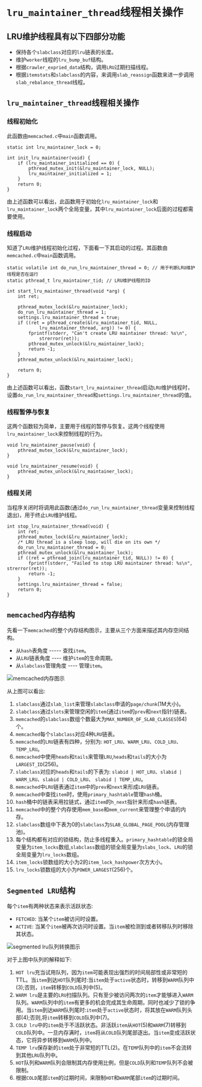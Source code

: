 `lru_maintainer_thread`线程相关操作
======================================
## **LRU维护线程具有以下四部分功能**

* 保持各个`slabclass`对应的`lru`链表的长度。
* 维护`worker`线程的`lru_bump_buf`结构。
* 根据`crawler_expried_data`结构，调用`LRU`过期扫描线程。
* 根据`itemstats`和`slabclass`的内容，来调用`slab_reassign`函数来进一步调用`slab_rebalance_thread`线程。

## `lru_maintainer_thread`线程相关操作

### 线程初始化
此函数由`memcached.c`中`main`函数调用。

```
static int lru_maintainer_lock = 0;

int init_lru_maintainer(void) {
	if (lru_maintainer_initialized == 0) {
		pthread_mutex_init(&lru_maintainer_lock, NULL);
		lru_maintainer_initialized = 1;
	}
	return 0;
}
```
由上述函数可以看出，此函数用于初始化`lru_maintainer_lock`和`lru_maintainer_lock`两个全局变量，其中`lru_maintainer_lock`后面的过程都需要使用。

### 线程启动
知道了`LRU`维护线程初始化过程，下面看一下其启动的过程。其函数由`memcached.c`中`main`函数调用。

```
static volatile int do_run_lru_maintainer_thread = 0; // 用于判断LRU维护线程是否在运行
static pthread_t lru_maintainer_tid; // LRU维护线程的ID 

int start_lru_maintainer_thread(void *arg) {
	int ret;
	
	pthread_mutex_lock(&lru_maintainer_lock);
	do_run_lru_maintainer_thread = 1;
	settings.lru_maintainer_thread = true;
	if ((ret = pthread_create(&lru_maintainer_tid, NULL,
			lru_maintainer_thread, arg)) != 0) {
		fprintf(stderr, "Can't create LRU maintainer thread: %s\n",
			strerror(ret));
		pthread_mutex_unlock(&lru_maintainer_lock);
		return -1;
	}
	pthread_mutex_unlock(&lru_maintainer_lock);
	
	return 0;
}
```
由上述函数可以看出，函数`start_lru_maintainer_thread`启动`LRU`维护线程时，设置`do_run_lru_maintainer_thread`和`settings.lru_maintainer_thread`的值。

### 线程暂停与恢复
这两个函数较为简单，主要用于线程的暂停与恢复。这两个线程使用`lru_maintainer_lock`来控制线程的行为。

```
void lru_maintainer_pause(void) {
	pthread_mutex_lock(&lru_maintainer_lock);
}

void lru_maintainer_resume(void) {
	pthread_mutex_unlock(&lru_maintainer_lock);
}
```

### 线程关闭
当程序关闭时将调用此函数(通过`do_run_lru_maintainer_thread`变量来控制线程退出)，用于终止`LRU`维护线程。

```
int stop_lru_maintainer_thread(void) {
	int ret;
	pthread_mutex_lock(&lru_maintainer_lock);
	/* LRU thread is a sleep loop, will die on its own */
	do_run_lru_maintainer_thread = 0;
	pthread_mutex_unlock(&lru_maintainer_lock);
	if ((ret = pthread_join(lru_maintainer_tid, NULL)) != 0) {
		fprintf(stderr, "Failed to stop LRU maintainer thread: %s\n", strerror(ret));
		return -1;
	}
	settings.lru_maintainer_thread = false;
	return 0;
}
```

## `memcached`内存结构
先看一下`memcached`的整个内存结构图示，主要从三个方面来描述其内存空间结构。

* 从`hash`表角度 ----- 查找`item`。
* 从`LRU`链表角度 ---- 维护`item`的生命周期。
* 从`slabclass`管理角度 ---- 管理`item`。

![memcached内存图示](https://github.com/whynotAC/analysis_memcached/blob/master/memory_lru/memcached_memory.png)

从上图可以看出:

1. `slabclass`通过`slab_list`来管理`slabclass`申请的`page/chunk`(1M大小)。
2. `slabclass`通过`slots`来管理空闲的`item`(通过`item`的`prev`和`next`指针)链表。
3. `memcached`的`slabclass`数组个数最大为`MAX_NUMBER_OF_SLAB_CLASSES`(64)个。
4. `memcached`每个`slabclass`对应4种`LRU`链表。
5. `memcached`的`LRU`链表有四种，分别为: `HOT_LRU`、`WARM_LRU`、`COLD_LRU`、`TEMP_LRU`。
6. `memcached`中使用`heads`和`tails`来管理`LRU`,`heads`和`tails`的大小为`LARGEST_ID`(256)。
7. `slabclass`对应的`heads`和`tails`的下表为: `slabid | HOT_LRU`、`slabid | WARM_LRU`、`slabid | COLD_LRU`、 `slabid | TEMP_LRU`。
8. `memcached`中`LRU`链表通过`item`中的`prev`和`next`来形成`LRU`链表。
9. `memcached`中查找`item`时，使用`primary_hashtable`管理`hash`桶。
10. `hash`桶中的链表采用拉链式，通过`item`的`h_next`指针来形成`hash`链表。
11. `memcached`中的整个内存使用`mem_base`和`mem_current`来管理整个申请的内存。
12. `slabclass`数组中下表为0的`slabclass`为`SLAB_GLOBAL_PAGE_POOL`(内存管理池)。
13. 每个结构都有对应的锁结构，防止多线程重入。`primary_hashtable`的锁全局变量为`item_locks`数组,`slabclass`数组的锁全局变量为`slabs_lock`、`LRU`的锁全局变量为`lru_locks`数组。
14. `item_locks`锁数组的大小为2的`item_lock_hashpower`次方大小。
15. `lru_locks`锁数组的大小为`POWER_LARGEST`(256)个。

## `Segmented LRU`结构
每个`item`有两种状态来表示活跃状态:

* `FETCHED`: 当某个`item`被访问时设置。
* `ACTIVE`: 当某个`item`被再次访问时设置。当`item`被检测到或者转移队列时移除其状态。

![segmented lru队列转换图示](https://github.com/whynotAC/analysis_memcached/blob/master/memory_lru/segmented_lru.jpeg)

对于上图中队列的解释如下:

1. `HOT lru`充当试用队列，因为`item`可能表现出强烈的时间局部性或非常短的TTL。当`item`到达`HOT`队列尾时:当`item`处于`active`状态时，转移到`WARM`队列中(3);否则，`item`转移到`COLD`队列中(5)。
2. `WARM lru`是主要的`LRU`扫描队列。只有至少被访问两次的`item`才能够进入`WARM`队列。`WARM`队列中的`item`有更多的机会完成其生命周期，同时也减少了锁的争用。当`item`到达`WARM`队列尾时:`item`处于`active`状态时，将其放在`WARM`队列头部(4);否则,将`item`转移到`COLD`队列中(7)。
3. `COLD lru`中的`item`处于不活跃状态。非活跃`item`从`HOT`(5)和`WARM`(7)转移到`COLD`队列中。一旦内存满时，`item`将从`COLD`队列尾部逐出。当`item`变成活跃状态，它将异步转移到`WARM`队列中。
4. `TEMP lru`保存新的`item`处于非常短的TTL(2)。在`TEMP`队列中的`item`不会流转到其他`LRU`队列中。
5. `HOT`队列和`WARM`队列会限制其内存使用比例，但是`COLD`队列和`TEMP`队列不会被限制。
6. 根据`COLD`尾部`item`的过期时间，来限制`HOT`和`WARM`尾部`item`的过期时间。
